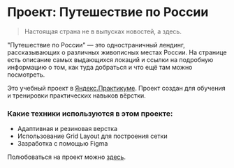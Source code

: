 # Проект: Путешествие по России

>Настоящая страна не в выпусках новостей, а здесь.

"Путешествие по России" — это одностраничный лендинг, рассказывающих о различных живописных местах России. На странице есть описание самых выдающихся локаций и ссылки на подробную информацию о том, как туда добраться и что ещё там можно посмотреть.

Это учебный проект в [Яндекс.Практикуме](https://praktikum.yandex.ru/profile/web/). Проект создан для обучения и тренировки практических навыков вёрстки.

### Какие техники используются в этом проекте:
* Адаптивная и резиновая верстка
* Использование Grid Layout для построения сетки
* Зазработка с помощью Figma

Полюбоваться на проект можно [здесь](https://bfeatb.github.io/russian-travel/).
